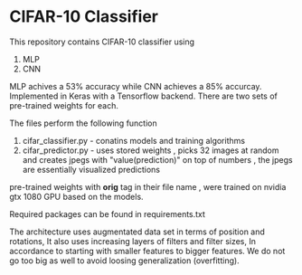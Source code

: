 # CIFAR-10 Classifier
This repository contains CIFAR-10 classifier using

1. MLP
2. CNN

MLP achives a 53% accuracy while CNN achieves a 85% accurcay. Implemented in Keras with a Tensorflow backend. There are two sets of pre-trained weights for each.

The files perform the following function
1. cifar_classifier.py - conatins models and training algorithms
2. cifar_predictor.py - uses stored weights , picks 32 images at random and creates jpegs with "value(prediction)" on top of numbers , the jpegs are essentially visualized predictions

pre-trained weights with **orig** tag in their file name , were trained on nvidia gtx 1080 GPU based on the models.

Required packages can be found in requirements.txt

The architecture uses augmentated data set in terms of position and rotations, It also uses increasing layers of filters and filter sizes, In accordance to starting with smaller features to bigger features. We do not go too big as well to avoid loosing generalization (overfitting).
